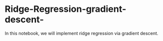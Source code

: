 # Ridge-Regression-gradient-descent-
In this notebook, we will implement ridge regression via gradient descent.
